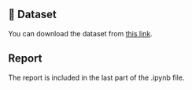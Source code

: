 ## 📂 Dataset

You can download the dataset from [this link]( https://drive.google.com/file/d/1RwB_X8SxQnqoVT7IiTQD9GsX9-FRd8Ib/view?usp=sharing ).

## Report 

The report is included in the last part of the .ipynb file.

